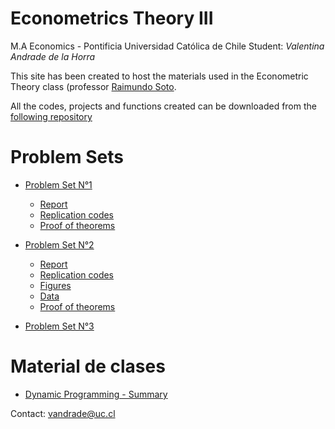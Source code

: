 # Econometrics Theory III

M.A Economics - Pontificia Universidad Católica de Chile
Student: *Valentina Andrade de la Horra*

This site has been created to host the materials used in the Econometric Theory class (professor [Raimundo Soto](https://economia.uc.cl/?profesor=raimundo-soto). 


All the codes, projects and functions created can be downloaded from the [following repository](https://github.com/valentinaandrade/econometrics-theoryIII/R)

# Problem Sets

- [Problem Set N°1](https://htmlpreview.github.io/?https://github.com/valentinaandrade/econometrics-theoryIII/blob/main/Rmd/problemset1.html)
  - [Report](https://htmlpreview.github.io/?https://github.com/valentinaandrade/econometrics-theoryIII/blob/main/Rmd/problemset1.html)
  - [Replication codes](https://github.com/valentinaandrade/econometrics-theoryIII/blob/main/Rmd/arima.Rmd)
  - [Proof of theorems](https://drive.google.com/file/d/1ch0D-Bei586snE9eHK8ZRNiY6YjGgJlD/view?usp=sharing)
 

- [Problem Set N°2](https://htmlpreview.github.io/?https://github.com/valentinaandrade/econometrics-theoryIII/blob/main/Rmd/problemset2.html)
  - [Report](https://htmlpreview.github.io/?https://github.com/valentinaandrade/econometrics-theoryIII/blob/main/Rmd/problemset2.html)
  - [Replication codes](https://github.com/valentinaandrade/econometrics-theoryIII/blob/main/input/code3)
  - [Figures](https://github.com/valentinaandrade/econometrics-theoryIII/blob/main/input/code3/graphs)
  - [Data](https://github.com/valentinaandrade/econometrics-theoryIII/blob/main/input/code3/data)
  - [Proof of theorems](https://drive.google.com/file/d/1s1iCfTpfZSHP4Fkagwbdc7EX7Lkvi1Xl/view?usp=sharing)


- [Problem Set N°3](https://htmlpreview.github.io/?https://github.com/valentinaandrade/econometrics-theoryIII/blob/main/Rmd/problemset3-real.html)
 


# Material de clases
- [Dynamic Programming - Summary](https://valentinaandrade.github.io/macroeconomics-theory/practice/ayudantias/ayu3/dp-intro.pdf)


Contact: [vandrade@uc.cl](mailto:vandrade@uc.cl)

